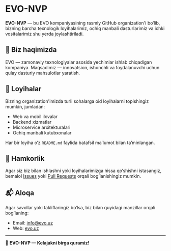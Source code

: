 # EVO-NVP

**EVO-NVP** — bu EVO kompaniyasining rasmiy GitHub organization'i bo‘lib, bizning barcha texnologik loyihalarimiz, ochiq manbali dasturlarimiz va ichki vositalarimiz shu yerda joylashtiriladi.

## 🏢 Biz haqimizda

EVO — zamonaviy texnologiyalar asosida yechimlar ishlab chiqadigan kompaniya. Maqsadimiz — innovatsion, ishonchli va foydalanuvchi uchun qulay dasturiy mahsulotlar yaratish.

## 📁 Loyihalar

Bizning organization'imizda turli sohalarga oid loyihalarni topishingiz mumkin, jumladan:

- Web va mobil ilovalar
- Backend xizmatlar
- Microservice arxitekturalari
- Ochiq manbali kutubxonalar

Har bir loyiha o‘z `README.md` faylida batafsil ma’lumot bilan ta’minlangan.

## 🤝 Hamkorlik

Agar siz biz bilan ishlashni yoki loyihalarimizga hissa qo‘shishni istasangiz, bemalol [Issues](https://github.com/EVO-NVP) yoki [Pull Requests](https://github.com/EVO-NVP) orqali bog‘lanishingiz mumkin.

## 📬 Aloqa

Agar savollar yoki takliflaringiz bo‘lsa, biz bilan quyidagi manzillar orqali bog‘laning:

- Email: info@evo.uz
- Web: [evo.uz](https://www.evoteam.uz/)

---

🚀 **EVO-NVP — Kelajakni birga quramiz!**
